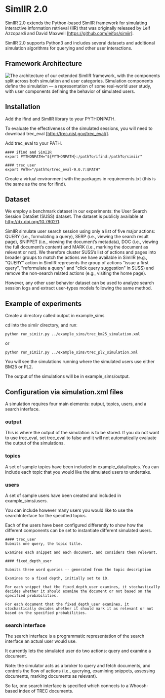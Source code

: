 # SimIIR 2.0

SimIIR 2.0 extends the Python-based SimIIR framework for simulating interactive information retrieval (IIR) that was originally released by Leif Azzopardi and David Maxwell [https://github.com/leifos/simiir]. 

SimIIR 2.0 supports Python3 and includes several datasets and additional simulation algorithms for querying and other user interactions.

## Framework Architecture

![The architecture of our extended SimIIR framework, with the components split across both simulation and user categories. Simulation components define the simulation — a representation of some real‐world user study, with user components defining the behavior of simulated users.](https://github.com/padre-lab-eu/extended-simiir/blob/main/simiir2_architecture.png)

## Installation

Add the ifind and SimIIR library to your PYTHONPATH.

To evaluate the effectiveness of the simulated sessions, you will need to download trec_eval [http://trec.nist.gov/trec_eval/].

Add trec_eval to your PATH.

    #### ifind and SimIIR
    export PYTHONPATH="${PYTHONPATH}:/pathTo/ifind:/pathTo/simiir"

    #### trec_user
    export PATH="/pathTo/trec_eval-9.0.7:$PATH"

Create a virtual environment with the packages in requirements.txt (this is the same as the one for ifind).

## Dataset

We employ a benchmark dataset in our experiments: the User Search Session DataSet (SUSS) dataset.
The dataset is publicly available at http://dx.doi.org/10.7802/1.

SimIIR simulate user search session using only a list of five major actions: QUERY (i.e., formulating a query), SERP (i.e., viewing the search result page), SNIPPET (i.e., viewing the document’s metadata), DOC (i.e., viewing the full document’s content) and MARK (i.e., marking the document as relevant or not). We therefore cluster SUSS’s list of actions and pages into broader groups to match the actions we have available in SimIIR (e.g., "QUERY"
action in SimIIR represents the group of actions "issue a first query", "reformulate a query" and "click query suggestion" in SUSS) and remove the non-search related actions (e.g., visiting the home page).

However, any other user behavior dataset can be used to analyze search session logs and extract user-types models following the same method.

## Example of experiments

Create a directory called output in example_sims

cd into the simiir directory, and run:

    python run_simiir.py ../example_sims/trec_bm25_simulation.xml

or

    python run_simiir.py ../example_sims/trec_pl2_simulation.xml

You will see the simulations running where the simulated users use either BM25 or PL2.

The output of the simulations will be in example_sims/output.


## Configuration via simulation.xml files

A simulation requires four main elements: output, topics, users, and a search interface.

### output
This is where the output of the simulation is to be stored.
If you do not want to use trec_eval, set trec_eval to false and it will not automatically evaluate the output of the simulations.


### topics
A set of sample topics have been included in example_data/topics.
You can include each topic that you would like the simulated users to undertake.


### users
A set of sample users have been created and included in example_sims/users.

You can include however many users you would like to use the searchInterface for the specified topics.

Each of the users have been configured differently to show how the different components can be set to instantiate different simulated users.

    #### trec_user
    Submits one query, the topic title.

    Examines each snippet and each document, and considers them relevant.

    #### fixed_depth_user

    Submits three word queries -- generated from the topic description

    Examines to a fixed depth, initially set to 10.

    For each snippet that the fixed_depth_user examines, it stochastically decides whether it should examine the document or not based on the specified probabilities.

    For each document that the fixed_depth_user examines, it stochastically decides whether it should mark it as relevant or not based on the specified probabilities.


### search interface
The search interface is a programmatic representation of the search interface an actual user would use.

It currently lets the simulated user do two actions: query and examine a document.

Note: the simulator acts as a broker to query and fetch documents, and controls the flow of actions (i.e., querying, examining snippets, assessing documents, marking documents as relevant).

So far, one search interface is specified which connects to a Whoosh-based index of TREC documents.












